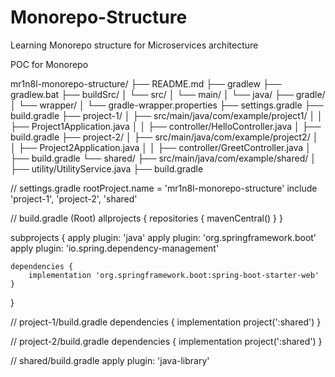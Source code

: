 # Monorepo-Structure
Learning Monorepo structure for Microservices architecture 

POC for Monorepo

mr1n8l-monorepo-structure/
├── README.md
├── gradlew
├── gradlew.bat
├── buildSrc/
│   └── src/
│       └── main/
│           └── java/
├── gradle/
│   └── wrapper/
│       └── gradle-wrapper.properties
├── settings.gradle
├── build.gradle
├── project-1/
│   ├── src/main/java/com/example/project1/
│   │   ├── Project1Application.java
│   │   ├── controller/HelloController.java
│   ├── build.gradle
├── project-2/
│   ├── src/main/java/com/example/project2/
│   │   ├── Project2Application.java
│   │   ├── controller/GreetController.java
│   ├── build.gradle
└── shared/
    ├── src/main/java/com/example/shared/
    │   ├── utility/UtilityService.java
    ├── build.gradle

// settings.gradle
rootProject.name = 'mr1n8l-monorepo-structure'
include 'project-1', 'project-2', 'shared'

// build.gradle (Root)
allprojects {
    repositories {
        mavenCentral()
    }
}

subprojects {
    apply plugin: 'java'
    apply plugin: 'org.springframework.boot'
    apply plugin: 'io.spring.dependency-management'

    dependencies {
        implementation 'org.springframework.boot:spring-boot-starter-web'
    }
}

// project-1/build.gradle
dependencies {
    implementation project(':shared')
}

// project-2/build.gradle
dependencies {
    implementation project(':shared')
}

// shared/build.gradle
apply plugin: 'java-library'
